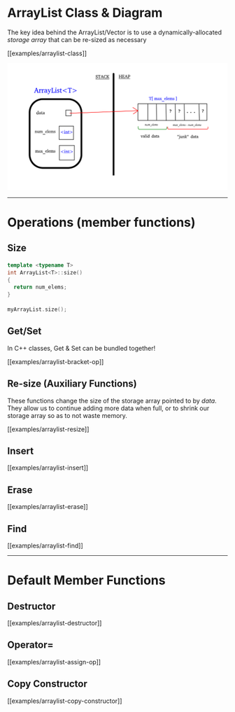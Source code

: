 # ArrayList Class & Diagram

The key idea behind the ArrayList/Vector is to use a dynamically-allocated _storage array_ that can be re-sized as necessary

[[examples/arraylist-class]]


![class diagram](img/arrlist-diagram.png)


---

# Operations (member functions)

## Size

```c++
template <typename T>
int ArrayList<T>::size()
{
  return num_elems;
}

myArrayList.size();
```


## Get/Set

In C++ classes, Get & Set can be bundled together!

[[examples/arraylist-bracket-op]]


## Re-size (Auxiliary Functions)

These functions change the size of the storage array pointed to by _data_. They allow us to continue adding more data when full, or to shrink our storage array so as to not waste memory.

[[examples/arraylist-resize]]



## Insert

[[examples/arraylist-insert]]


## Erase

[[examples/arraylist-erase]]



## Find

[[examples/arraylist-find]]



---

# Default Member Functions

## Destructor

[[examples/arraylist-destructor]]

## Operator=

[[examples/arraylist-assign-op]]

## Copy Constructor

[[examples/arraylist-copy-constructor]]